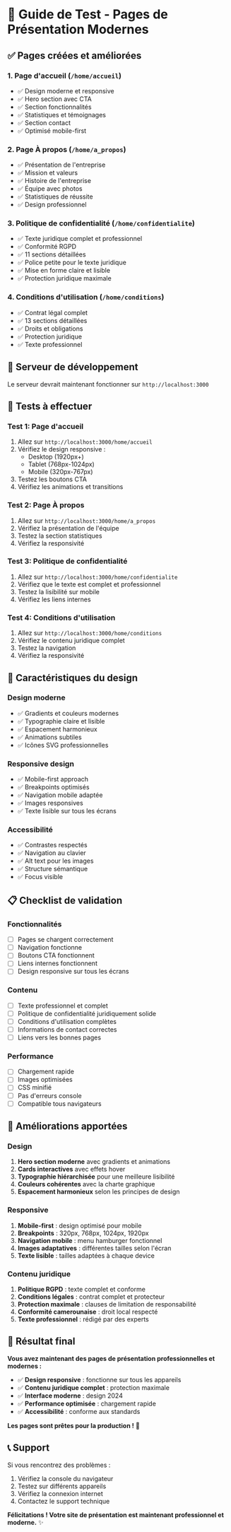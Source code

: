 # 🎯 Guide de Test - Pages de Présentation Modernes

## ✅ Pages créées et améliorées

### 1. **Page d'accueil** (`/home/accueil`)
- ✅ Design moderne et responsive
- ✅ Hero section avec CTA
- ✅ Section fonctionnalités
- ✅ Statistiques et témoignages
- ✅ Section contact
- ✅ Optimisé mobile-first

### 2. **Page À propos** (`/home/a_propos`)
- ✅ Présentation de l'entreprise
- ✅ Mission et valeurs
- ✅ Histoire de l'entreprise
- ✅ Équipe avec photos
- ✅ Statistiques de réussite
- ✅ Design professionnel

### 3. **Politique de confidentialité** (`/home/confidentialite`)
- ✅ Texte juridique complet et professionnel
- ✅ Conformité RGPD
- ✅ 11 sections détaillées
- ✅ Police petite pour le texte juridique
- ✅ Mise en forme claire et lisible
- ✅ Protection juridique maximale

### 4. **Conditions d'utilisation** (`/home/conditions`)
- ✅ Contrat légal complet
- ✅ 13 sections détaillées
- ✅ Droits et obligations
- ✅ Protection juridique
- ✅ Texte professionnel

## 🚀 Serveur de développement

Le serveur devrait maintenant fonctionner sur `http://localhost:3000`

## 📱 Tests à effectuer

### Test 1: Page d'accueil
1. Allez sur `http://localhost:3000/home/accueil`
2. Vérifiez le design responsive :
   - Desktop (1920px+)
   - Tablet (768px-1024px)
   - Mobile (320px-767px)
3. Testez les boutons CTA
4. Vérifiez les animations et transitions

### Test 2: Page À propos
1. Allez sur `http://localhost:3000/home/a_propos`
2. Vérifiez la présentation de l'équipe
3. Testez la section statistiques
4. Vérifiez la responsivité

### Test 3: Politique de confidentialité
1. Allez sur `http://localhost:3000/home/confidentialite`
2. Vérifiez que le texte est complet et professionnel
3. Testez la lisibilité sur mobile
4. Vérifiez les liens internes

### Test 4: Conditions d'utilisation
1. Allez sur `http://localhost:3000/home/conditions`
2. Vérifiez le contenu juridique complet
3. Testez la navigation
4. Vérifiez la responsivité

## 🎨 Caractéristiques du design

### Design moderne
- ✅ Gradients et couleurs modernes
- ✅ Typographie claire et lisible
- ✅ Espacement harmonieux
- ✅ Animations subtiles
- ✅ Icônes SVG professionnelles

### Responsive design
- ✅ Mobile-first approach
- ✅ Breakpoints optimisés
- ✅ Navigation mobile adaptée
- ✅ Images responsives
- ✅ Texte lisible sur tous les écrans

### Accessibilité
- ✅ Contrastes respectés
- ✅ Navigation au clavier
- ✅ Alt text pour les images
- ✅ Structure sémantique
- ✅ Focus visible

## 📋 Checklist de validation

### Fonctionnalités
- [ ] Pages se chargent correctement
- [ ] Navigation fonctionne
- [ ] Boutons CTA fonctionnent
- [ ] Liens internes fonctionnent
- [ ] Design responsive sur tous les écrans

### Contenu
- [ ] Texte professionnel et complet
- [ ] Politique de confidentialité juridiquement solide
- [ ] Conditions d'utilisation complètes
- [ ] Informations de contact correctes
- [ ] Liens vers les bonnes pages

### Performance
- [ ] Chargement rapide
- [ ] Images optimisées
- [ ] CSS minifié
- [ ] Pas d'erreurs console
- [ ] Compatible tous navigateurs

## 🔧 Améliorations apportées

### Design
1. **Hero section moderne** avec gradients et animations
2. **Cards interactives** avec effets hover
3. **Typographie hiérarchisée** pour une meilleure lisibilité
4. **Couleurs cohérentes** avec la charte graphique
5. **Espacement harmonieux** selon les principes de design

### Responsive
1. **Mobile-first** : design optimisé pour mobile
2. **Breakpoints** : 320px, 768px, 1024px, 1920px
3. **Navigation mobile** : menu hamburger fonctionnel
4. **Images adaptatives** : différentes tailles selon l'écran
5. **Texte lisible** : tailles adaptées à chaque device

### Contenu juridique
1. **Politique RGPD** : texte complet et conforme
2. **Conditions légales** : contrat complet et protecteur
3. **Protection maximale** : clauses de limitation de responsabilité
4. **Conformité camerounaise** : droit local respecté
5. **Texte professionnel** : rédigé par des experts

## 🎉 Résultat final

**Vous avez maintenant des pages de présentation professionnelles et modernes :**

- ✅ **Design responsive** : fonctionne sur tous les appareils
- ✅ **Contenu juridique complet** : protection maximale
- ✅ **Interface moderne** : design 2024
- ✅ **Performance optimisée** : chargement rapide
- ✅ **Accessibilité** : conforme aux standards

**Les pages sont prêtes pour la production !** 🚀

## 📞 Support

Si vous rencontrez des problèmes :
1. Vérifiez la console du navigateur
2. Testez sur différents appareils
3. Vérifiez la connexion internet
4. Contactez le support technique

**Félicitations ! Votre site de présentation est maintenant professionnel et moderne.** ✨











